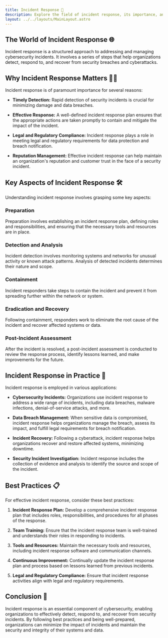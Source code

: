 ```yaml
---
title: Incident Response 🚨
description: Explore the field of incident response, its importance, and its role in mitigating and recovering from cybersecurity incidents.
layout: ../../layouts/MainLayout.astro
---
```


## The World of Incident Response 🌐

Incident response is a structured approach to addressing and managing cybersecurity incidents. It involves a series of steps that help organizations detect, respond to, and recover from security breaches and cyberattacks.

## Why Incident Response Matters 🕵️‍♂️

Incident response is of paramount importance for several reasons:

- **Timely Detection:** Rapid detection of security incidents is crucial for minimizing damage and data breaches.

- **Effective Response:** A well-defined incident response plan ensures that the appropriate actions are taken promptly to contain and mitigate the impact of the incident.

- **Legal and Regulatory Compliance:** Incident response plays a role in meeting legal and regulatory requirements for data protection and breach notification.

- **Reputation Management:** Effective incident response can help maintain an organization's reputation and customer trust in the face of a security incident.

## Key Aspects of Incident Response 🛠

Understanding incident response involves grasping some key aspects:

### Preparation

Preparation involves establishing an incident response plan, defining roles and responsibilities, and ensuring that the necessary tools and resources are in place.

### Detection and Analysis

Incident detection involves monitoring systems and networks for unusual activity or known attack patterns. Analysis of detected incidents determines their nature and scope.

### Containment

Incident responders take steps to contain the incident and prevent it from spreading further within the network or system.

### Eradication and Recovery

Following containment, responders work to eliminate the root cause of the incident and recover affected systems or data.

### Post-Incident Assessment

After the incident is resolved, a post-incident assessment is conducted to review the response process, identify lessons learned, and make improvements for the future.

## Incident Response in Practice 🔐

Incident response is employed in various applications:

- **Cybersecurity Incidents:** Organizations use incident response to address a wide range of incidents, including data breaches, malware infections, denial-of-service attacks, and more.

- **Data Breach Management:** When sensitive data is compromised, incident response helps organizations manage the breach, assess its impact, and fulfill legal requirements for breach notification.

- **Incident Recovery:** Following a cyberattack, incident response helps organizations recover and restore affected systems, minimizing downtime.

- **Security Incident Investigation:** Incident response includes the collection of evidence and analysis to identify the source and scope of the incident.

## Best Practices 📋

For effective incident response, consider these best practices:

1. **Incident Response Plan:** Develop a comprehensive incident response plan that includes roles, responsibilities, and procedures for all phases of the response.

2. **Team Training:** Ensure that the incident response team is well-trained and understands their roles in responding to incidents.

3. **Tools and Resources:** Maintain the necessary tools and resources, including incident response software and communication channels.

4. **Continuous Improvement:** Continually update the incident response plan and process based on lessons learned from previous incidents.

5. **Legal and Regulatory Compliance:** Ensure that incident response activities align with legal and regulatory requirements.

## Conclusion 🚀

Incident response is an essential component of cybersecurity, enabling organizations to effectively detect, respond to, and recover from security incidents. By following best practices and being well-prepared, organizations can minimize the impact of incidents and maintain the security and integrity of their systems and data.
